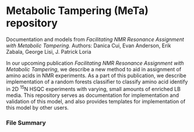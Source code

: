 # Metabolic Tampering (MeTa) repository

Documentation and models from *Facilitating NMR Resonance Assignment with Metabolic Tampering*.
Authors: Danica Cui, Evan Anderson, Erik Zabala, George Lisi, J. Patrick Loria


In our upcoming publication *Facilitating NMR Resonance Assignment with Metabolic Tampering*, we describe a new method to aid in assignment of amino acids in NMR experiments. As a part of this publication, we describe implementation of a random forests classifier to classify amino acid identify in 2D <sup>15</sup>N HSQC experiments with varying, small amounts of enriched LB media. This repository serves as documentation for implementation and validation of this model, and also provides templates for implementation of this model by other users.

### File Summary
